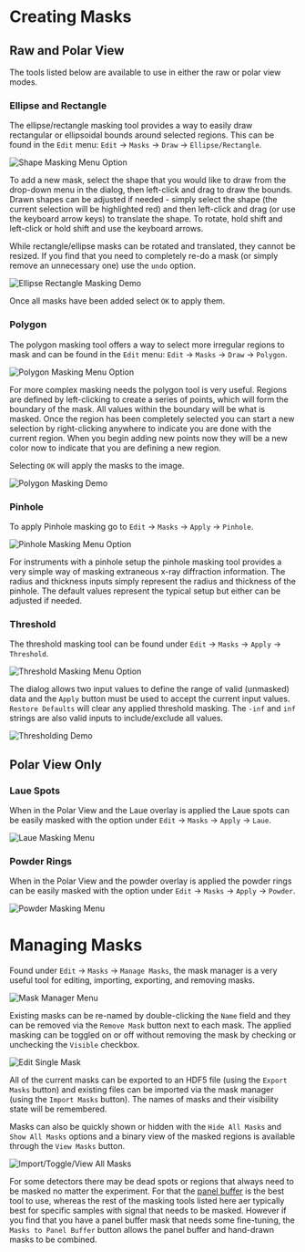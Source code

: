 # Creating Masks

## Raw and Polar View

The tools listed below are available to use in either the raw or polar view modes.

### Ellipse and Rectangle
The ellipse/rectangle masking tool provides a way to easily draw rectangular or ellipsoidal bounds around selected regions. This can be found in the `Edit` menu: `Edit` -> `Masks` -> `Draw` -> `Ellipse/Rectangle`.

![Shape Masking Menu Option](img/ellipse_rectangle_menu.png)

To add a new mask, select the shape that you would like to draw from the drop-down menu in the dialog, then left-click and drag to draw the bounds. Drawn shapes can be adjusted if needed - simply select the shape (the current selection will be highlighted red) and then left-click and drag (or use the keyboard arrow keys) to translate the shape. To rotate, hold shift and left-click or hold shift and use the keyboard arrows.

While rectangle/ellipse masks can be rotated and translated, they cannot be resized. If you find that you need to completely re-do a mask (or simply remove an unnecessary one) use the `undo` option.

![Ellipse Rectangle Masking Demo](img/ellipse_rectangle.gif)

Once all masks have been added select `OK` to apply them.

### Polygon
The polygon masking tool offers a way to select more irregular regions to mask and can be found in the `Edit` menu: `Edit` -> `Masks` -> `Draw` -> `Polygon`.

![Polygon Masking Menu Option](img/polygon_menu.png)

For more complex masking needs the polygon tool is very useful. Regions are defined by left-clicking to create a series of points, which will form the boundary of the mask. All values within the boundary will be what is masked. Once the region has been completely selected you can start a new selection by right-clicking anywhere to indicate you are done with the current region. When you begin adding new points now they will be a new color now to indicate that you are defining a new region.

Selecting `OK` will apply the masks to the image.

![Polygon Masking Demo](img/polygon_masking.gif)

### Pinhole
To apply Pinhole masking go to `Edit` -> `Masks` -> `Apply` -> `Pinhole`.

![Pinhole Masking Menu Option](img/pinhole_menu.png)

For instruments with a pinhole setup the pinhole masking tool provides a very simple way of masking extraneous x-ray diffraction information. The radius and thickness inputs simply represent the radius and thickness of the pinhole. The default values represent the typical setup but either can be adjusted if needed.

### Threshold
The threshold masking tool can be found under `Edit` -> `Masks` -> `Apply` -> `Threshold`.

![Threshold Masking Menu Option](img/threshold_menu.png)

The dialog allows two input values to define the range of valid (unmasked) data and the `Apply` button must be used to accept the current input values. `Restore Defaults` will clear any applied threshold masking. The `-inf` and `inf` strings are also valid inputs to include/exclude all values.

![Thresholding Demo](img/thresholding.gif)

## Polar View Only

### Laue Spots
When in the Polar View and the Laue overlay is applied the Laue spots can be easily masked with the option under `Edit` -> `Masks` -> `Apply` -> `Laue`.

![Laue Masking Menu](img/laue_menu.png)

### Powder Rings
When in the Polar View and the powder overlay is applied the powder rings can be easily masked with the option under `Edit` -> `Masks` -> `Apply` -> `Powder`.

![Powder Masking Menu](img/powder_menu.png)

# Managing Masks

Found under `Edit` -> `Masks` -> `Manage Masks`, the mask manager is a very useful tool for editing, importing, exporting, and removing masks.

![Mask Manager Menu](img/manage_masks_menu.png)

Existing masks can be re-named by double-clicking the `Name` field and they can be removed via the `Remove Mask` button next to each mask. The applied masking can be toggled on or off without removing the mask by checking or unchecking the `Visible` checkbox.

![Edit Single Mask](img/mask_manger_each.gif)

All of the current masks can be exported to an HDF5 file (using the `Export Masks` button) and existing files can be imported via the mask manager (using the `Import Masks` button). The names of masks and their visibility state will be remembered.

Masks can also be quickly shown or hidden with the `Hide All Masks` and `Show All Masks` options and a binary view of the masked regions is available through the `View Masks` button.

![Import/Toggle/View All Masks](img/mask_manger_all.gif)

For some detectors there may be dead spots or regions that always need to be masked no matter the experiment. For that the [panel buffer](instrument/#panel-buffers) is the best tool to use, whereas the rest of the masking tools listed here aer typically best for specific samples with signal that needs to be masked. However if you find that you have a panel buffer mask that needs some fine-tuning, the `Masks to Panel Buffer` button allows the panel buffer and hand-drawn masks to be combined.
